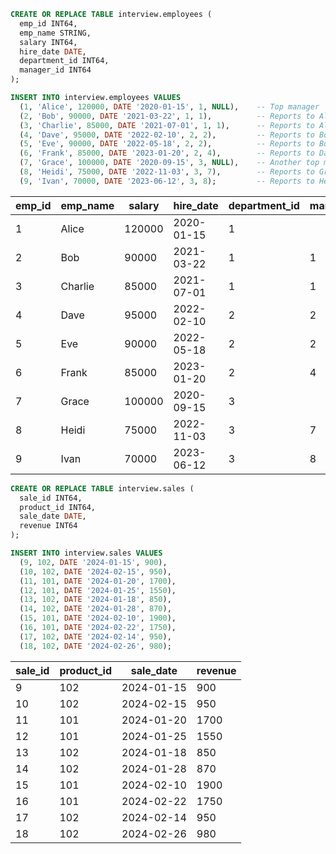 ```sql
CREATE OR REPLACE TABLE interview.employees (
  emp_id INT64,
  emp_name STRING,
  salary INT64,
  hire_date DATE,
  department_id INT64,
  manager_id INT64
);

INSERT INTO interview.employees VALUES
  (1, 'Alice', 120000, DATE '2020-01-15', 1, NULL),    -- Top manager
  (2, 'Bob', 90000, DATE '2021-03-22', 1, 1),          -- Reports to Alice
  (3, 'Charlie', 85000, DATE '2021-07-01', 1, 1),      -- Reports to Alice
  (4, 'Dave', 95000, DATE '2022-02-10', 2, 2),         -- Reports to Bob
  (5, 'Eve', 90000, DATE '2022-05-18', 2, 2),          -- Reports to Bob
  (6, 'Frank', 85000, DATE '2023-01-20', 2, 4),        -- Reports to Dave
  (7, 'Grace', 100000, DATE '2020-09-15', 3, NULL),    -- Another top manager
  (8, 'Heidi', 75000, DATE '2022-11-03', 3, 7),        -- Reports to Grace
  (9, 'Ivan', 70000, DATE '2023-06-12', 3, 8);         -- Reports to Heidi
```
| emp_id | emp_name | salary | hire_date  | department_id | manager_id |
|--------|----------|--------|------------|---------------|------------|
| 1      | Alice    | 120000 | 2020-01-15 | 1             |            |
| 2      | Bob      | 90000  | 2021-03-22 | 1             | 1          |
| 3      | Charlie  | 85000  | 2021-07-01 | 1             | 1          |
| 4      | Dave     | 95000  | 2022-02-10 | 2             | 2          |
| 5      | Eve      | 90000  | 2022-05-18 | 2             | 2          |
| 6      | Frank    | 85000  | 2023-01-20 | 2             | 4          |
| 7      | Grace    | 100000 | 2020-09-15 | 3             |            |
| 8      | Heidi    | 75000  | 2022-11-03 | 3             | 7          |
| 9      | Ivan     | 70000  | 2023-06-12 | 3             | 8          |

```sql
CREATE OR REPLACE TABLE interview.sales (
  sale_id INT64,
  product_id INT64,
  sale_date DATE,
  revenue INT64
);

INSERT INTO interview.sales VALUES
  (9, 102, DATE '2024-01-15', 900),
  (10, 102, DATE '2024-02-15', 950),
  (11, 101, DATE '2024-01-20', 1700),
  (12, 101, DATE '2024-01-25', 1550),
  (13, 102, DATE '2024-01-18', 850),
  (14, 102, DATE '2024-01-28', 870),
  (15, 101, DATE '2024-02-10', 1900),
  (16, 101, DATE '2024-02-22', 1750),
  (17, 102, DATE '2024-02-14', 950),
  (18, 102, DATE '2024-02-26', 980);
```
| sale_id | product_id | sale_date  | revenue |
|---------|------------|------------|---------|
| 9       | 102        | 2024-01-15 | 900     |
| 10      | 102        | 2024-02-15 | 950     |
| 11      | 101        | 2024-01-20 | 1700    |
| 12      | 101        | 2024-01-25 | 1550    |
| 13      | 102        | 2024-01-18 | 850     |
| 14      | 102        | 2024-01-28 | 870     |
| 15      | 101        | 2024-02-10 | 1900    |
| 16      | 101        | 2024-02-22 | 1750    |
| 17      | 102        | 2024-02-14 | 950     |
| 18      | 102        | 2024-02-26 | 980     |
